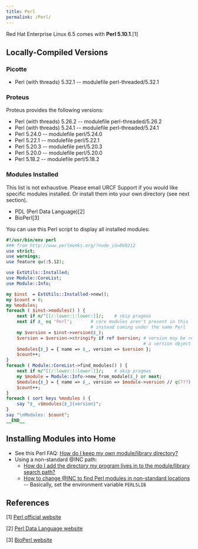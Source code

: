 ```yaml
---
title: Perl
permalink: /Perl/
---
```


Red Hat Enterprise Linux 6.5 comes with **Perl 5.10.1**.[1]

Locally-Compiled Versions
-------------------------

### Picotte

-   Perl (with threads) 5.32.1 -- modulefile perl-threaded/5.32.1

### Proteus

Proteus provides the following versions:

-   Perl (with threads) 5.26.2 -- modulefile perl-threaded/5.26.2
-   Perl (with threads) 5.24.1 -- modulefile perl-threaded/5.24.1
-   Perl 5.24.0 -- modulefile perl/5.24.0
-   Perl 5.22.1 -- modulefile perl/5.22.1
-   Perl 5.20.3 -- modulefile perl/5.20.3
-   Perl 5.20.0 -- modulefile perl/5.20.0
-   Perl 5.18.2 -- modulefile perl/5.18.2

### Modules Installed

This list is not exhaustive. Please email URCF Support if you would like
specific modules installed. Or install them into your own directory (see
next section).

-   PDL (Perl Data Language)[2]
-   BioPerl[3]

You can use this Perl script to display all installed modules:

``` perl
#!/usr/bin/env perl
### from http://www.perlmonks.org/?node_id=868212
use strict;
use warnings;
use feature qw(:5.12);

use ExtUtils::Installed;
use Module::CoreList;
use Module::Info;

my $inst  = ExtUtils::Installed->new();
my $count = 0;
my %modules;
foreach ( $inst->modules() ) {
    next if m/^[[/:lower:|:lower:]]/;    # skip pragmas
    next if $_ eq 'Perl';       # core modules aren't present in this list,
                                # instead coming under the name Perl
    my $version = $inst->version($_);
    $version = $version->stringify if ref $version; # version may be returned as
                                                    # a version object
    $modules{$_} = { name => $_, version => $version };
    $count++;
}
foreach ( Module::CoreList->find_modules() ) {
    next if m/^[[/:lower:|:lower:]]/;    # skip pragmas
    my $module = Module::Info->new_from_module($_) or next;
    $modules{$_} = { name => $_, version => $module->version // q(???) };
    $count++;
}
foreach ( sort keys %modules ) {
    say "$_ v$modules{$_}{version}";
}
say "\nModules: $count";
__END__
```

Installing Modules into Home
----------------------------

-   See this Perl FAQ: [How do I keep my own module/library directory?](http://learn.perl.org/faq/perlfaq8.html#How-do-I-keep-my-own-module-library-directory)
-   Using a non-standard @INC path:
    -   [How do I add the directory my program lives in to the module/library search path?](http://learn.perl.org/faq/perlfaq8.html#How-do-I-add-the-directory-my-program-lives-in-to-the-module-library-search-path)
    -   [How to change @INC to find Perl modules in non-standard locations](https://perlmaven.com/how-to-change-inc-to-find-perl-modules-in-non-standard-locations)
        -- Basically, set the environment variable `PERL5LIB`

References
----------

<references/>

[1] [Perl official website](http://www.perl.org/)

[2] [Perl Data Language website](http://pdl.perl.org/)

[3] [BioPerl website](http://www.bioperl.org/)